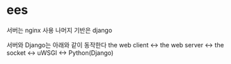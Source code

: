 # ees


서버는 nginx 사용
나머지 기반은 django

서버와 Django는 아래와 같이 동작한다
the web client <-> the web server <-> the socket <-> uWSGI <-> Python(Django)
